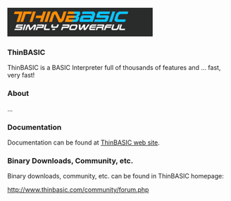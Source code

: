 ![ThinBASIC](/Logo/TB_Logo1.png)

### ThinBASIC

ThinBASIC is a BASIC Interpreter full of thousands of features and ... fast, very fast!

### About

...

### Documentation

Documentation can be found at [ThinBASIC web site](http://www.thinbasic.com/public/products/thinBasic/help/html/index.html).

### Binary Downloads, Community, etc.

Binary downloads, community, etc. can be found in ThinBASIC homepage:

http://www.thinbasic.com/community/forum.php

